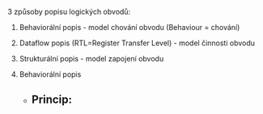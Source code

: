 
3 způsoby popisu logických obvodů:
1. Behaviorální popis - model chování obvodu (Behaviour = chování)
2. Dataflow popis (RTL=Register Transfer Level) - model činnosti obvodu 
3. Strukturální popis - model zapojení obvodu

1. Behaviorální popis 
	- Princip: 
		- 